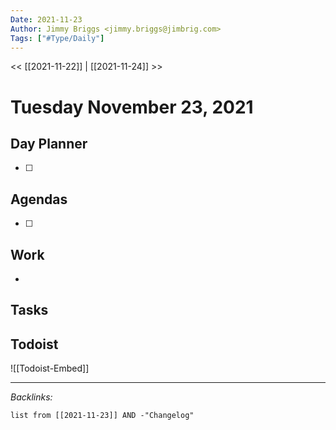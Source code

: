 ```yaml
---
Date: 2021-11-23
Author: Jimmy Briggs <jimmy.briggs@jimbrig.com>
Tags: ["#Type/Daily"]
---
```


<< [[2021-11-22]] | [[2021-11-24]] >>

# Tuesday November 23, 2021

## Day Planner

- [ ] 

## Agendas

- [ ] 

## Work

- 

## Tasks

## Todoist

![[Todoist-Embed]]

***

*Backlinks:*

```dataview
list from [[2021-11-23]] AND -"Changelog"
```